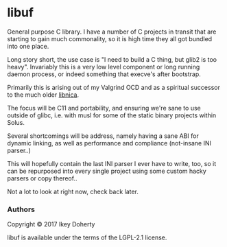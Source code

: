 # libuf

General purpose C library. I have a number of C projects in transit that are
starting to gain much commonality, so it is high time they all got bundled
into one place.

Long story short, the use case is "I need to build a C thing, but glib2 is too
heavy". Invariably this is a very low level component or long running daemon
process, or indeed something that execve's after bootstrap.

Primarily this is arising out of my Valgrind OCD and as a spiritual successor
to the much older [libnica](https://github.com/intel/libnica).

The focus will be C11 and portability, and ensuring we're sane to use outside
of glibc, i.e. with musl for some of the static binary projects within Solus.

Several shortcomings will be address, namely having a sane ABI for dynamic
linking, as well as performance and compliance (not-insane INI parser..)

This will hopefully contain the last INI parser I ever have to write, too, so
it can be repurposed into every single project using some custom hacky parsers
or copy thereof..

Not a lot to look at right now, check back later.

### Authors

Copyright © 2017 Ikey Doherty

libuf is available under the terms of the LGPL-2.1 license.

